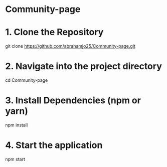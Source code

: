 # Community-page
# 1. Clone the Repository
git clone https://github.com/abrahamjo25/Community-page.git

# 2. Navigate into the project directory
cd Community-page

# 3. Install Dependencies (npm or yarn)
npm install

# 4. Start the application
npm start

